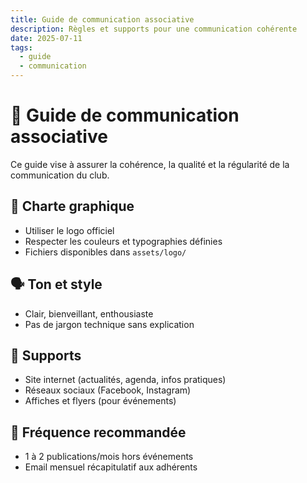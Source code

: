```yaml
---
title: Guide de communication associative
description: Règles et supports pour une communication cohérente
date: 2025-07-11
tags:
  - guide
  - communication
---
```


# 📣 Guide de communication associative

Ce guide vise à assurer la cohérence, la qualité et la régularité de la communication du club.

## 🎨 Charte graphique

- Utiliser le logo officiel
- Respecter les couleurs et typographies définies
- Fichiers disponibles dans `assets/logo/`

## 🗣 Ton et style

- Clair, bienveillant, enthousiaste
- Pas de jargon technique sans explication

## 📰 Supports

- Site internet (actualités, agenda, infos pratiques)
- Réseaux sociaux (Facebook, Instagram)
- Affiches et flyers (pour événements)

## 📆 Fréquence recommandée

- 1 à 2 publications/mois hors événements
- Email mensuel récapitulatif aux adhérents

